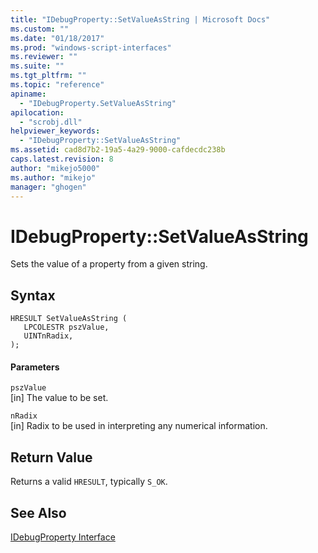 ```yaml
---
title: "IDebugProperty::SetValueAsString | Microsoft Docs"
ms.custom: ""
ms.date: "01/18/2017"
ms.prod: "windows-script-interfaces"
ms.reviewer: ""
ms.suite: ""
ms.tgt_pltfrm: ""
ms.topic: "reference"
apiname: 
  - "IDebugProperty.SetValueAsString"
apilocation: 
  - "scrobj.dll"
helpviewer_keywords: 
  - "IDebugProperty::SetValueAsString"
ms.assetid: cad8d7b2-19a5-4a29-9000-cafdecdc238b
caps.latest.revision: 8
author: "mikejo5000"
ms.author: "mikejo"
manager: "ghogen"
---
```

# IDebugProperty::SetValueAsString
Sets the value of a property from a given string.  
  
## Syntax  
  
```  
HRESULT SetValueAsString (  
   LPCOLESTR pszValue,  
   UINTnRadix,  
);  
```  
  
#### Parameters  
 `pszValue`  
 [in] The value to be set.  
  
 `nRadix`  
 [in] Radix to be used in interpreting any numerical information.  
  
## Return Value  
 Returns a valid `HRESULT`, typically `S_OK`.  
  
## See Also  
 [IDebugProperty Interface](../../winscript/reference/idebugproperty-interface.md)